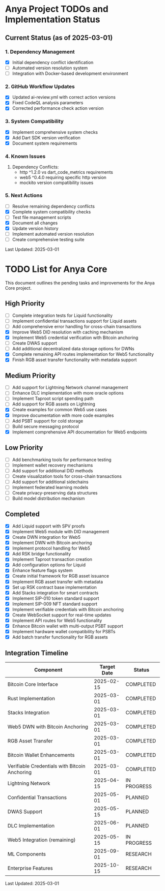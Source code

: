 # Anya Project TODOs and Implementation Status

## Current Status (as of 2025-03-01)

### 1. Dependency Management
- [x] Initial dependency conflict identification
- [ ] Automated version resolution system
- [ ] Integration with Docker-based development environment

### 2. GitHub Workflow Updates
- [x] Updated ai-review.yml with correct action versions
- [x] Fixed CodeQL analysis parameters
- [x] Corrected performance check action version

### 3. System Compatibility
- [x] Implement comprehensive system checks
- [x] Add Dart SDK version verification
- [x] Document system requirements

### 4. Known Issues
1. Dependency Conflicts:
   - http ^1.2.0 vs dart_code_metrics requirements
   - web5 ^0.4.0 requiring specific http version
   - mockito version compatibility issues

### 5. Next Actions
- [ ] Resolve remaining dependency conflicts
- [x] Complete system compatibility checks
- [ ] Test file management scripts
- [x] Document all changes
- [x] Update version history
- [ ] Implement automated version resolution
- [ ] Create comprehensive testing suite

Last Updated: 2025-03-01

# TODO List for Anya Core

This document outlines the pending tasks and improvements for the Anya Core project.

## High Priority

- [ ] Complete integration tests for Liquid functionality
- [ ] Implement confidential transactions support for Liquid assets
- [ ] Add comprehensive error handling for cross-chain transactions
- [x] Improve Web5 DID resolution with caching mechanism
- [x] Implement Web5 credential verification with Bitcoin anchoring
- [ ] Create DWAS support
- [ ] Add additional decentralized data storage options for DWNs
- [x] Complete remaining API routes implementation for Web5 functionality
- [x] Finish RGB asset transfer functionality with metadata support

## Medium Priority

- [ ] Add support for Lightning Network channel management
- [ ] Enhance DLC implementation with more oracle options
- [ ] Implement Taproot script spending path
- [ ] Add support for RGB assets on Lightning
- [x] Create examples for common Web5 use cases
- [x] Improve documentation with more code examples
- [ ] Add PSBT support for cold storage
- [ ] Build secure messaging protocol
- [x] Implement comprehensive API documentation for Web5 endpoints

## Low Priority

- [ ] Add benchmarking tools for performance testing
- [ ] Implement wallet recovery mechanisms
- [ ] Add support for additional DID methods
- [ ] Create visualization tools for cross-chain transactions
- [ ] Add support for additional sidechains
- [ ] Implement federated learning models
- [ ] Create privacy-preserving data structures
- [ ] Build model distribution mechanism

## Completed

- [x] Add Liquid support with SPV proofs
- [x] Implement Web5 module with DID management
- [x] Create DWN integration for Web5
- [x] Implement DWN with Bitcoin anchoring
- [x] Implement protocol handling for Web5
- [x] Add RSK bridge functionality
- [x] Implement Taproot transaction creation
- [x] Add configuration options for Liquid
- [x] Enhance feature flags system
- [x] Create initial framework for RGB asset issuance
- [x] Implement RGB asset transfer with metadata
- [x] Set up RSK contract base implementation
- [x] Add Stacks integration for smart contracts
- [x] Implement SIP-010 token standard support
- [x] Implement SIP-009 NFT standard support
- [x] Implement verifiable credentials with Bitcoin anchoring
- [x] Create WebSocket support for real-time updates
- [x] Implement API routes for Web5 functionality
- [x] Enhance Bitcoin wallet with multi-output PSBT support
- [x] Implement hardware wallet compatibility for PSBTs
- [x] Add batch transfer functionality for RGB assets

## Integration Timeline
| Component | Target Date | Status |
|-----------|-------------|--------|
| Bitcoin Core Interface | 2025-02-15 | COMPLETED |
| Rust Implementation | 2025-03-01 | COMPLETED |
| Stacks Integration | 2025-03-01 | COMPLETED |
| Web5 DWN with Bitcoin Anchoring | 2025-03-01 | COMPLETED |
| RGB Asset Transfer | 2025-03-01 | COMPLETED |
| Bitcoin Wallet Enhancements | 2025-03-01 | COMPLETED |
| Verifiable Credentials with Bitcoin Anchoring | 2025-03-01 | COMPLETED |
| Lightning Network | 2025-04-15 | IN PROGRESS |
| Confidential Transactions | 2025-05-01 | PLANNED |
| DWAS Support | 2025-05-15 | PLANNED |
| DLC Implementation | 2025-06-01 | PLANNED |
| Web5 Integration (remaining) | 2025-05-15 | IN PROGRESS |
| ML Components | 2025-09-01 | RESEARCH |
| Enterprise Features | 2025-10-15 | RESEARCH |

Last Updated: 2025-03-01
